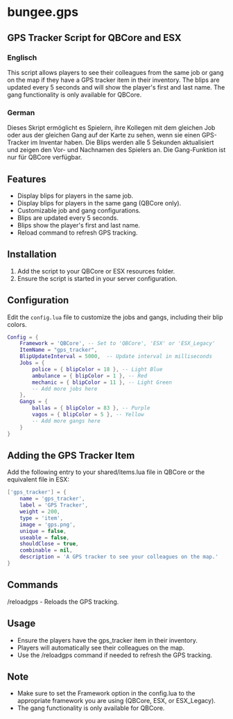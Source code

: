 # bungee.gps

## GPS Tracker Script for QBCore and ESX

### Englisch
This script allows players to see their colleagues from the same job or gang on the map if they have a GPS tracker item in their inventory. The blips are updated every 5 seconds and will show the player's first and last name. The gang functionality is only available for QBCore.

### German
Dieses Skript ermöglicht es Spielern, ihre Kollegen mit dem gleichen Job oder aus der gleichen Gang auf der Karte zu sehen, wenn sie einen GPS-Tracker im Inventar haben. Die Blips werden alle 5 Sekunden aktualisiert und zeigen den Vor- und Nachnamen des Spielers an. Die Gang-Funktion ist nur für QBCore verfügbar.

## Features
- Display blips for players in the same job.
- Display blips for players in the same gang (QBCore only).
- Customizable job and gang configurations.
- Blips are updated every 5 seconds.
- Blips show the player's first and last name.
- Reload command to refresh GPS tracking.

## Installation
1. Add the script to your QBCore or ESX resources folder.
2. Ensure the script is started in your server configuration.

## Configuration
Edit the `config.lua` file to customize the jobs and gangs, including their blip colors.

```lua
Config = {
    Framework = 'QBCore', -- Set to 'QBCore', 'ESX' or 'ESX_Legacy'
    ItemName = "gps_tracker",
    BlipUpdateInterval = 5000,  -- Update interval in milliseconds
    Jobs = {
        police = { blipColor = 18 }, -- Light Blue
        ambulance = { blipColor = 1 }, -- Red
        mechanic = { blipColor = 11 }, -- Light Green
        -- Add more jobs here
    },
    Gangs = {
        ballas = { blipColor = 83 }, -- Purple
        vagos = { blipColor = 5 }, -- Yellow
        -- Add more gangs here
    }
}
```

## Adding the GPS Tracker Item
Add the following entry to your shared/items.lua file in QBCore or the equivalent file in ESX:

```lua
['gps_tracker'] = {
    name = 'gps_tracker',
    label = 'GPS Tracker',
    weight = 200,
    type = 'item',
    image = 'gps.png',
    unique = false,
    useable = false,
    shouldClose = true,
    combinable = nil,
    description = 'A GPS tracker to see your colleagues on the map.'
}
```

## Commands
/reloadgps - Reloads the GPS tracking.

## Usage
- Ensure the players have the gps_tracker item in their inventory.
- Players will automatically see their colleagues on the map.
- Use the /reloadgps command if needed to refresh the GPS tracking.

## Note
- Make sure to set the Framework option in the config.lua to the appropriate framework you are using (QBCore, ESX, or ESX_Legacy).
- The gang functionality is only available for QBCore.
